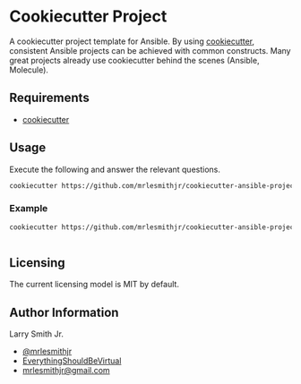 # Cookiecutter Project

A cookiecutter project template for Ansible. By using [cookiecutter](https://cookiecutter.readthedocs.io/en/latest/),
consistent Ansible projects can be achieved with common constructs. Many great
projects already use cookiecutter behind the scenes (Ansible, Molecule).

## Requirements

- [cookiecutter](https://cookiecutter.readthedocs.io/en/latest/installation.html)

## Usage

Execute the following and answer the relevant questions.

```bash
cookiecutter https://github.com/mrlesmithjr/cookiecutter-ansible-project
```

### Example

```bash
cookiecutter https://github.com/mrlesmithjr/cookiecutter-ansible-project
```

```bash

```

## Licensing

The current licensing model is MIT by default.

## Author Information

Larry Smith Jr.

- [@mrlesmithjr](https://twitter.com/mrlesmithjr)
- [EverythingShouldBeVirtual](http://everythingshouldbevirtual.com)
- [mrlesmithjr@gmail.com](mailto:mrlesmithjr@gmail.com)
